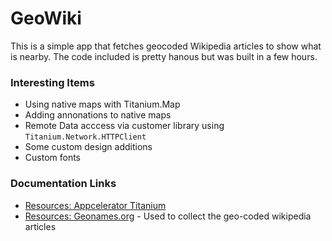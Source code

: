 # GeoWiki

This is a simple app that fetches geocoded Wikipedia articles to show what is nearby.  The code included is pretty hanous but was built in a few hours.

### Interesting Items

* Using native maps with Titanium.Map
* Adding annonations to native maps
* Remote Data acccess via customer library using `Titanium.Network.HTTPClient`
* Some custom design additions
* Custom fonts

### Documentation Links

* [Resources: Appcelerator Titanium](http://www.appcelerator.com/platform/titanium-studio/)
* [Resources: Geonames.org](http://www.geonames.org/) - Used to collect the geo-coded wikipedia articles